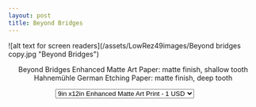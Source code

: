 ```yaml
---
layout: post
title: Beyond Bridges
---
```

![alt text for screen readers](/assets/LowRez49images/Beyond bridges copy.jpg "Beyond Bridges")
<div id="smart-button-container">
<div style="text-align: center;">
<div style="margin-bottom: 1.25rem;">
<p>Beyond Bridges Enhanced Matte Art Paper: matte finish, shallow tooth
Hahnemühle German Etching Paper:  matte finish, deep tooth</p>
<select id="item-options"><option value="9in x12in Enhanced Matte Art Print" price="1">9in x12in Enhanced Matte Art Print - 1 USD</option></select>
<select style="visibility: hidden" id="quantitySelect"><option value="1">1</option><option value="2">2</option><option value="3">3</option><option value="4">4</option><option value="5">5</option></select>
</div>
<div id="paypal-button-container"></div>
</div>
</div>
<script src="https://www.paypal.com/sdk/js?client-id=sb&enable-funding=venmo&currency=USD" data-sdk-integration-source="button-factory"></script>
<script>
function initPayPalButton() {
var shipping = 2.99;
var itemOptions = document.querySelector("#smart-button-container #item-options");
var quantity = parseInt(5);
var quantitySelect = document.querySelector("#smart-button-container #quantitySelect");
if (!isNaN(quantity)) {
quantitySelect.style.visibility = "visible";
}
var orderDescription = 'Beyond Bridges Enhanced Matte Art Paper: matte finish, shallow tooth Hahnemühle German Etching Paper: matte finish, deep tooth';
if(orderDescription === '') {
orderDescription = 'Item';
}
paypal.Buttons({
style: {
shape: 'rect',
color: 'gold',
layout: 'vertical',
label: 'buynow',

},
createOrder: function(data, actions) {
var selectedItemDescription = itemOptions.options[itemOptions.selectedIndex].value;
var selectedItemPrice = parseFloat(itemOptions.options[itemOptions.selectedIndex].getAttribute("price"));
var tax = (0 === 0 || false) ? 0 : (selectedItemPrice * (parseFloat(0)/100));
if(quantitySelect.options.length > 0) {
quantity = parseInt(quantitySelect.options[quantitySelect.selectedIndex].value);
} else {
quantity = 1;
}

tax *= quantity;
tax = Math.round(tax * 100) / 100;
var priceTotal = quantity * selectedItemPrice + parseFloat(shipping) + tax;
priceTotal = Math.round(priceTotal * 100) / 100;
var itemTotalValue = Math.round((selectedItemPrice * quantity) * 100) / 100;

return actions.order.create({
purchase_units: [{
description: orderDescription,
amount: {
currency_code: 'USD',
value: priceTotal,
breakdown: {
item_total: {
  currency_code: 'USD',
  value: itemTotalValue,
},
shipping: {
  currency_code: 'USD',
  value: shipping,
},
tax_total: {
  currency_code: 'USD',
  value: tax,
}
}
},
items: [{
name: selectedItemDescription,
unit_amount: {
currency_code: 'USD',
value: selectedItemPrice,
},
quantity: quantity
}]
}]
});
},
onApprove: function(data, actions) {
return actions.order.capture().then(function(orderData) {

// Full available details
console.log('Capture result', orderData, JSON.stringify(orderData, null, 2));

// Show a success message within this page, e.g.
const element = document.getElementById('paypal-button-container');
element.innerHTML = '';
element.innerHTML = '<h3>Thank you for your payment!</h3>';

// Or go to another URL:  actions.redirect('thank_you.html');

});
},
onError: function(err) {
console.log(err);
},
}).render('#paypal-button-container');
}
initPayPalButton();
</script>